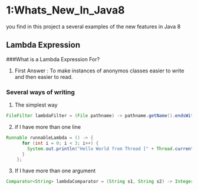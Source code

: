 
# 1:Whats_New_In_Java8
you find in this project a several examples of the new features in Java 8 
## Lambda Expression
###What is a Lambda Expression For? 
1. First Answer : To make instances of anonymos classes easier to write and then easier to read.

### Several ways of writing
1. The simplest way
```java
FileFilter lambdaFilter = (File pathname) -> pathname.getName().endsWith(".java");
```
2. if I have more than one line
```java
Runnable runnableLambda = () -> {
      for (int i = 0; i < 3; i++) {
        System.out.println("Hello World from Thread [" + Thread.currentThread().getName() + "]");
      }
    };
```
3. If I have more than one argument
```java
Comparator<String> lambdaComparator = (String s1, String s2) -> Integer.compare(s1.length(), s2.length());
```

